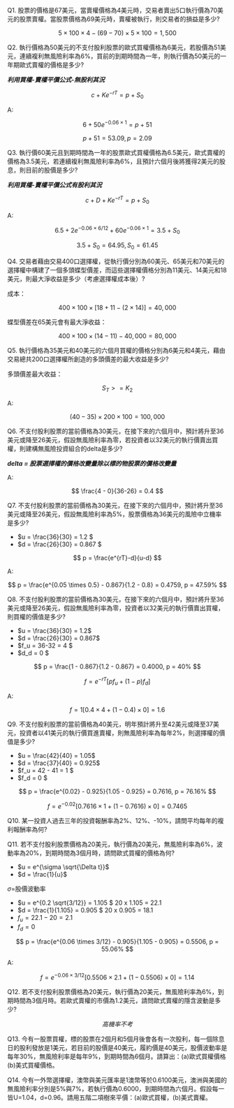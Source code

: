 Q1. 股票的價格是67美元，當賣權價格為4美元時，交易者賣出5口執行價為70美元的股票賣權。當股票價格為69美元時，賣權被執行，則交易者的損益是多少?

$$ 5 \times 100 \times 4 - (69 - 70) \times 5 \times 100 = 1,500 $$

Q2. 執行價格為50美元的不支付股利股票的歐式買權價格為6美元，若股價為51美元，連續複利無風險利率為6%，買前的到期時間為一年，則執行價為50美元的一年期歐式賣權的價格是多少?

***利用買權-賣權平價公式-無股利其況***

$$ c + Ke^{-rT} = p + S_0 $$

A:

$$ 6 + 50e^{-0.06 \times 1} = p + 51 $$

$$ p + 51 = 53.09, p = 2.09 $$

Q3. 執行價60美元且到期時間為一年的股票歐式買權價格為6.5美元，歐式賣權的價格為3.5美元，若連續複利無風險利率為6%，且預計六個月後將獲得2美元的股息，則目前的股價是多少?

***利用買權-賣權平價公式有股利其況***

$$ c + D + Ke^{-rT} = p + S_0 $$

A:

$$ 6.5 + 2e^{-0.06 \times 6/12} + 60e^{-0.06 \times 1} = 3.5 + S_0 $$

$$ 3.5 + S_0 = 64.95, S_0 = 61.45 $$

Q4. 交易者藉由交易400口選擇權，從執行價分別為60美元、65美元和70美元的選擇權中構建了一個多頭蝶型價差，而這些選擇權價格分別為11美元、14美元和18美元，則最大淨收益是多少（考慮選擇權成本後）?

成本：

$$ 400 \times 100 \times [18 + 11 - (2 \times 14)] = 40,000 $$

蝶型價差在65美元會有最大淨收益：

$$ 400 \times 100 \times (14 - 11) - 40,000 = 80,000 $$

Q5. 執行價格為35美元和40美元的六個月買權的價格分別為6美元和4美元，藉由交易總共200口選擇權所創造的多頭價差的最大收益是多少?

多頭價差最大收益：

$$ S_T >= K_2 $$

A:

$$ (40 - 35) \times 200 \times 100 = 100,000 $$

Q6. 不支付股利股票的當前價格為30美元，在接下來的六個月中，預計將升至36美元或降至26美元，假設無風險利率為零，若投資者以32美元的執行價賣出買權，則建構無風險投資組合的delta是多少?

***delta = 股票選擇權的價格改變量除以標的物股票的價格改變量***

A:

$$ \frac{4 - 0}{36-26} = 0.4 $$

Q7. 不支付股利股票的當前價格為30美元，在接下來的六個月中，預計將升至36美元或降至26美元，假設無風險利率為5%，股票價格為36美元的風險中立機率是多少?

- $u = \frac{36}{30} = 1.2 $
- $d = \frac{26}{30} = 0.867 $

$$ p = \frac{e^{rT}-d}{u-d} $$

A:

$$ p = \frac{e^{0.05 \times 0.5} - 0.867}{1.2 - 0.8} = 0.4759, p = 47.59% $$

Q8. 不支付股利股票的當前價格為30美元，在接下來的六個月中，預計將升至36美元或降至26美元，假設無風險利率為零，投資者以32美元的執行價賣出買權，則買權的價值是多少?

- $u = \frac{36}{30} = 1.2$
- $d = \frac{26}{30} = 0.867$
- $f_u = 36-32 = 4 $
- $d_d = 0 $

$$ p = \frac{1 - 0.867}{1.2 - 0.867} = 0.4000, p = 40% $$

$$ f = e^{-rT}[pf_u + (1-p) f_d] $$

A:

$$ f = 1[0.4 \times 4 + (1 - 0.4) \times 0] = 1.6 $$

Q9. 不支付股利股票的當前價格為40美元，明年預計將升至42美元或降至37美元，投資者以41美元的執行價買進賣權，則無風險利率為每年2%，則選擇權的價值是多少?

- $u = \frac{42}{40} = 1.05$
- $d = \frac{37}{40} = 0.925$
- $f_u = 42 - 41 = 1 $
- $f_d = 0 $

$$ p = \frac{e^{0.02} - 0.925}{1.05 - 0.925} = 0.7616, p = 76.16% $$

$$ f = e^{-0.02}[0.7616 \times 1 + (1 - 0.7616) \times 0] = 0.7465 $$

Q10. 某一投資人過去三年的投資報酬率為2%、12%、-10%，請問平均每年的複利報酬率為何?

Q11. 若不支付股利股票價格為20美元，執行價為20美元，無風險利率為6%，波動率為20%，到期時間為3個月時，請問歐式買權的價格為何?

- $u = e^{\sigma \sqrt{\Delta t}}$
- $d = \frac{1}{u}$

$\sigma$=股價波動率

- $u = e^{0.2 \sqrt{3/12}} = 1.105 $
20 x 1.105 = 22.1
- $d = \frac{1}{1.105} = 0.905 $
20 x 0.905 = 18.1
- $f_u = 22.1 - 20 = 2.1$
- $f_d = 0$


$$ p = \frac{e^{0.06 \times 3/12} - 0.905}{1.105 - 0.905} = 0.5506, p = 55.06% $$

A:

$$ f = e^{-0.06 \times 3/12}[0.5506 \times 2.1 + (1 - 0.5506) \times 0] = 1.14 $$

Q12. 若不支付股利股票價格為20美元，執行價為20美元，無風險利率為6%，到期時間為3個月時。若歐式賣權的市價為1.2美元，請問歐式賣權的隱含波動是多少?

$$ 高機率不考 $$

Q13. 今有一股票買權，標的股票在2個月和5個月後會各有一次股利，每一個除息日的股利發放是1美元，若目前的股價是40美元，履約價是40美元，股價波動率是每年30%，無風險利率是每年9%，到期時間為6個月。請算出：(a)歐式買權價格(b)美式買權價格。

Q14. 今有一外幣選擇權，澳幣與美元匯率是1澳幣等於0.6100美元，澳洲與美國的無風險利率分別是5%與7%，若執行價為0.6000，到期時間為六個月。假設每一皆U=1.04，d=0.96。請用五階二項樹來平價：(a)歐式買權，(b)美式賣權。
